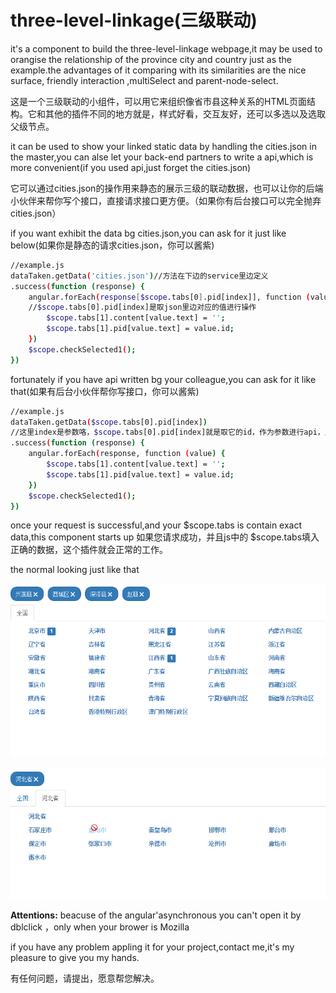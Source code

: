 ﻿# three-level-linkage(三级联动)

it's a component to build the three-level-linkage webpage,it may be used to orangise the relationship of the province city and country just as the example.the advantages of it comparing with its similarities are the nice surface, friendly interaction ,multiSelect and parent-node-select. 

这是一个三级联动的小组件，可以用它来组织像省市县这种关系的HTML页面结构。它和其他的插件不同的地方就是，样式好看，交互友好，还可以多选以及选取父级节点。

it can be used to show your linked static data by handling the cities.json in the master,you can alse let your back-end partners to write a api,which is more convenient(if you used api,just forget the cities.json)

它可以通过cities.json的操作用来静态的展示三级的联动数据，也可以让你的后端小伙伴来帮你写个接口，直接请求接口更方便。（如果你有后台接口可以完全抛弃cities.json）

if you want exhibit the data bg cities.json,you can ask for it just like below(如果你是静态的请求cities.json，你可以酱紫)
```sh
//example.js
dataTaken.getData('cities.json')//方法在下边的service里边定义
.success(function (response) {
    angular.forEach(response[$scope.tabs[0].pid[index]], function (value) 
    //$scope.tabs[0].pid[index]是取json里边对应的值进行操作
        $scope.tabs[1].content[value.text] = '';
        $scope.tabs[1].pid[value.text] = value.id;
    })
    $scope.checkSelected1();
})
```
fortunately if you have api written bg your colleague,you can ask for it like that(如果有后台小伙伴帮你写接口，你可以酱紫)
```sh
//example.js
dataTaken.getData($scope.tabs[0].pid[index])
//这里index是参数咯，$scope.tabs[0].pid[index]就是取它的id，作为参数进行api，人家接口就是这么写的
.success(function (response) {
    angular.forEach(response, function (value) {
        $scope.tabs[1].content[value.text] = '';
        $scope.tabs[1].pid[value.text] = value.id;
    })
    $scope.checkSelected1();
})
```
once your request is successful,and your $scope.tabs is contain exact data,this  component starts up
如果您请求成功，并且js中的 $scope.tabs填入正确的数据，这个插件就会正常的工作。

the normal looking just like that

![success look](/img/success.png "cool ？")

![allSelected](/img/allSelect.jpg "cool ？")

**Attentions:**
beacuse of the angular'asynchronous you can't open it by dblclick ，only when your brower is Mozilla

if you have any problem appling it for your project,contact me,it's my pleasure to give you my hands.

有任何问题，请提出，愿意帮您解决。
